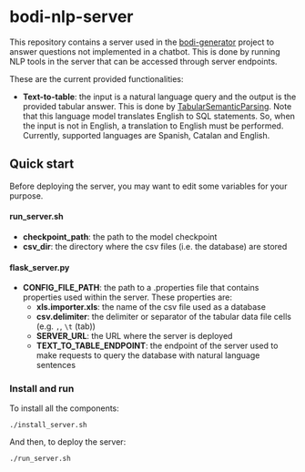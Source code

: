 # bodi-nlp-server

This repository contains a server used in the [bodi-generator](https://github.com/opendata-for-all/bodi-generator)
project to answer questions not implemented in a chatbot. This is done by running NLP tools in the server that can be
accessed through server endpoints.

These are the current provided functionalities:

- **Text-to-table**: the input is a natural language query and the output is the provided tabular answer. This is done by
  [TabularSemanticParsing](https://github.com/mgv99/TabularSemanticParsing). Note that this language model translates
  English to SQL statements. So, when the input is not in English, a translation to English must be performed.
  Currently, supported languages are Spanish, Catalan and English.

## Quick start

Before deploying the server, you may want to edit some variables for your purpose.

#### run_server.sh

- **checkpoint_path**: the path to the model checkpoint
- **csv_dir**: the directory where the csv files (i.e. the database) are stored

#### flask_server.py

- **CONFIG_FILE_PATH**: the path to a .properties file that contains properties used within the server. These 
  properties 
  are:
  - **xls.importer.xls**: the name of the csv file used as a database
  - **csv.delimiter**: the delimiter or separator of the tabular data file cells (e.g. `,`, `\t` (tab))
  - **SERVER_URL**: the URL where the server is deployed
  - **TEXT_TO_TABLE_ENDPOINT**: the endpoint of the server used to make requests to query the database with natural 
    language sentences

### Install and run

To install all the components:

```
./install_server.sh
```

And then, to deploy the server:

```
./run_server.sh
```